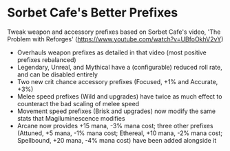 # Sorbet Cafe's Better Prefixes

Tweak weapon and accessory prefixes based on Sorbet Cafe's video, 'The Problem with Reforges' (https://www.youtube.com/watch?v=UBfoOkhV2vY)

- Overhauls weapon prefixes as detailed in that video (most positive prefixes rebalanced)
- Legendary, Unreal, and Mythical have a (configurable) reduced roll rate, and can be disabled entirely
- Two new crit chance accessory prefixes (Focused, +1% and Accurate, +3%)
- Melee speed prefixes (Wild and upgrades) have twice as much effect to counteract the bad scaling of melee speed
- Movement speed prefixes (Brisk and upgrades) now modify the same stats that Magiluminescence modifies
- Arcane now provides +15 mana, -3% mana cost; three other prefixes (Attuned, +5 mana, -1% mana cost; Ethereal, +10 mana, -2% mana cost; Spellbound, +20 mana, -4% mana cost) have been added alongside it
